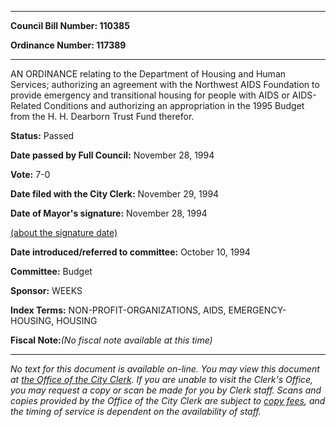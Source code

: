 

********

**Council Bill Number: 110385**
   
**Ordinance Number: 117389**
********

 AN ORDINANCE relating to the Department of Housing and Human Services; authorizing an agreement with the Northwest AIDS Foundation to provide emergency and transitional housing for people with AIDS or AIDS-Related Conditions and authorizing an appropriation in the 1995 Budget from the H. H. Dearborn Trust Fund therefor.

**Status:** Passed
   
**Date passed by Full Council:** November 28, 1994
   
**Vote:** 7-0
   
**Date filed with the City Clerk:** November 29, 1994
   
**Date of Mayor's signature:** November 28, 1994
   
[(about the signature date)](/~public/approvaldate.htm)
   
   
   
**Date introduced/referred to committee:** October 10, 1994
   
**Committee:** Budget
   
**Sponsor:** WEEKS
   
   
**Index Terms:** NON-PROFIT-ORGANIZATIONS, AIDS, EMERGENCY-HOUSING, HOUSING

**Fiscal Note:**_(No fiscal note available at this time)_
********

_No text for this document is available on-line. You may view this document at [the Office of the City Clerk](http://www.seattle.gov/leg/clerk/contactUs.htm). If you are unable to visit the Clerk's Office, you may request a copy or scan be made for you by Clerk staff. Scans and copies provided by the Office of the City Clerk are subject to [copy fees](http://clerk.seattle.gov/~public/clerkfees.htm), and the timing of service is dependent on the availability of staff._

